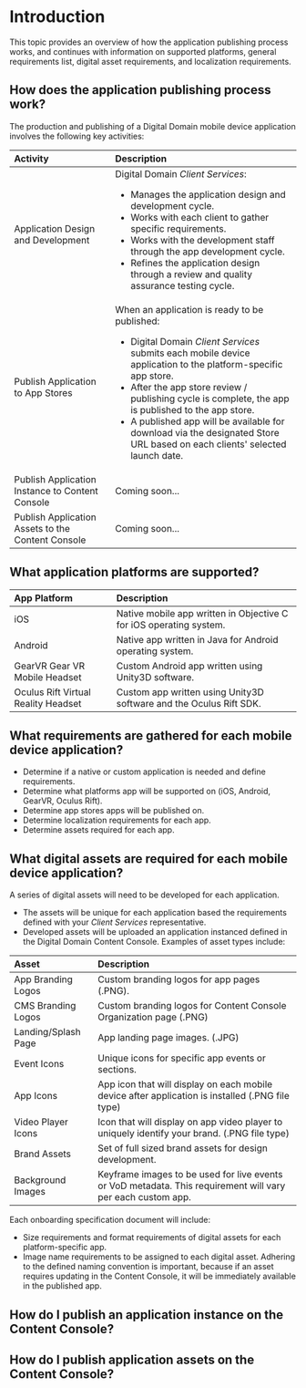 # Introduction

This topic provides an overview of how the application publishing process works, and continues with information on supported platforms, general requirements list, digital asset requirements, and localization requirements.

## How does the application publishing process work?

The production and publishing of a Digital Domain mobile device application involves the following key activities:

| Activity        | Description |
|:----------------|:--------------------------------------|
| Application Design and Development     | Digital Domain *Client Services*: <p></p><ul><li>Manages the application design and development cycle.</li> <li>Works with each client to gather specific requirements.</li> <li>Works with the development staff through the app development cycle.</li> <li>Refines the application design through a review and quality assurance testing cycle.</li></ul>  |
| Publish Application to App Stores     | When an application is ready to be published: <p></p><ul><li> Digital Domain *Client Services* submits each mobile device application to the platform-specific app store.</li> <li>After the app store review / publishing cycle is complete, the app is published to the app store. </li><li>A published app will be available for download via the designated Store URL based on each clients' selected launch date.</li>|
| Publish Application Instance to Content Console     |  Coming soon...  |
| Publish Application Assets to the Content Console     |  Coming soon...   |

## What application platforms are supported?

| App Platform         | Description               |
|:-----------------|:-------------------------------------|
| iOS       | Native mobile app written in Objective C for iOS operating system.   |
| Android         | Native app written in Java for Android operating system. |
| GearVR Gear VR Mobile Headset        | Custom Android app written using Unity3D software.  |
| Oculus Rift Virtual Reality Headset      | Custom app written using Unity3D software and the Oculus Rift SDK.    |

## What requirements are gathered for each mobile device application?

* Determine if a native or custom application is needed and define requirements.
* Determine what platforms app will be supported on (iOS, Android, GearVR, Oculus Rift).
* Determine app stores apps will be published on.
* Determine localization requirements for each app.
* Determine assets required for each app.

## What digital assets are required for each mobile device application?

A series of digital assets will need to be developed for each application.

* The assets will be unique for each application based the requirements defined with your *Client Services* representative.
* Developed assets will be uploaded an application instanced defined in the Digital Domain Content Console. Examples of asset types include:

| Asset         | Description                |
|:-----------------|:-------------------------------------|
| App Branding Logos  | Custom branding logos for app pages (.PNG).  |
| CMS Branding Logos  | Custom branding logos for Content Console Organization page (.PNG)   |
| Landing/Splash Page  | App landing page images. (.JPG)               |
| Event Icons      | Unique icons for specific app events or sections.                 |
| App Icons  | App icon that will display on each mobile device after application is installed (.PNG file type)  |
| Video Player Icons  | Icon that will display on app video player to uniquely identify your brand. (.PNG file type)  |
| Brand Assets       | Set of full sized brand assets for design development.     |
| Background Images   | Keyframe images to be used for live events or VoD metadata. This requirement will vary per each custom app.                |

Each onboarding specification document will include:

* Size requirements and format requirements of digital assets for each platform-specific app.
* Image name requirements to be assigned to each digital asset. Adhering to the defined naming convention is important, because if an asset requires updating in the Content Console, it will be immediately available in the published app.

## How do I publish an application instance on the Content Console?

## How do I publish application assets on the Content Console?
